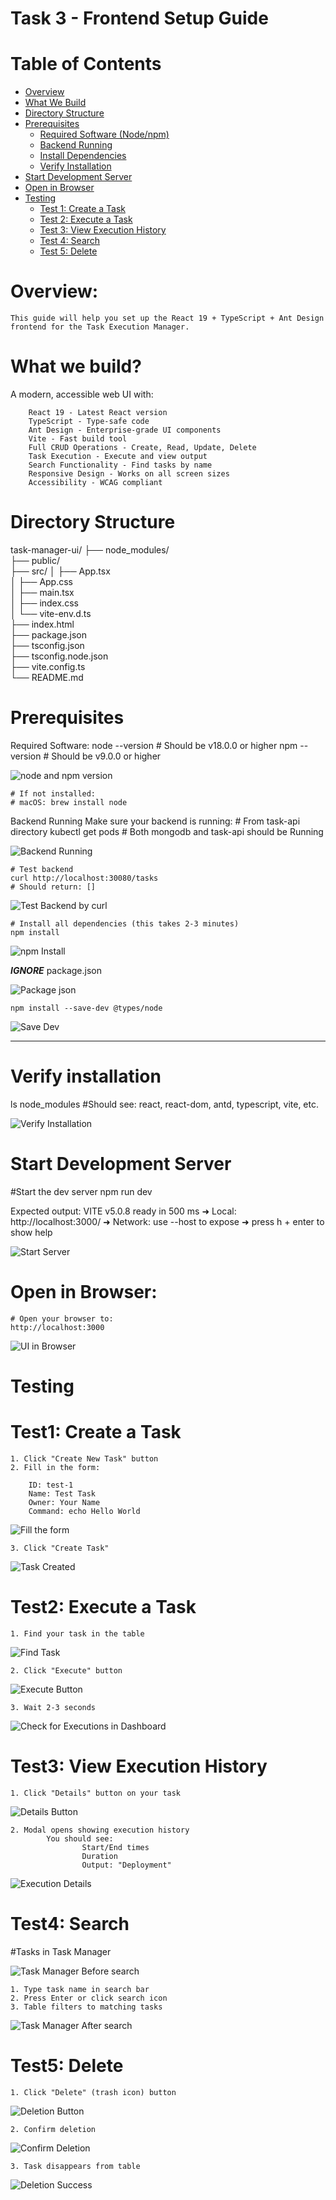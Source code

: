 # Task 3 - Frontend Setup Guide

# Table of Contents

* [Overview](#overview)
* [What We Build](#what-we-build)
* [Directory Structure](#directory-structure)
* [Prerequisites](#prerequisites)
    * [Required Software (Node/npm)](#prerequisites)
    * [Backend Running](#backend-running)
    * [Install Dependencies](#install-all-dependencies-this-takes-2-3-minutes)
    * [Verify Installation](#verify-installation)
* [Start Development Server](#start-development-server)
* [Open in Browser](#open-in-browser)
* [Testing](#testing)
    * [Test 1: Create a Task](#test1-create-a-task)
    * [Test 2: Execute a Task](#test2-execute-a-task)
    * [Test 3: View Execution History](#test3-view-execution-history)
    * [Test 4: Search](#test4-search)
    * [Test 5: Delete](#test5-delete)
  
# Overview:
    This guide will help you set up the React 19 + TypeScript + Ant Design frontend for the Task Execution Manager.

# What we build?
A modern, accessible web UI with:

        React 19 - Latest React version
        TypeScript - Type-safe code
        Ant Design - Enterprise-grade UI components
        Vite - Fast build tool
        Full CRUD Operations - Create, Read, Update, Delete
        Task Execution - Execute and view output
        Search Functionality - Find tasks by name
        Responsive Design - Works on all screen sizes
        Accessibility - WCAG compliant

# Directory Structure
task-manager-ui/
├── node_modules/          
├── public/                
├── src/
│   ├── App.tsx           
│   ├── App.css           
│   ├── main.tsx          
│   ├── index.css         
│   └── vite-env.d.ts     
├── index.html            
├── package.json          
├── tsconfig.json         
├── tsconfig.node.json    
├── vite.config.ts        
└── README.md             

# Prerequisites
Required Software:
    node --version  # Should be v18.0.0 or higher
    npm --version   # Should be v9.0.0 or higher

![node and npm version](./Snapshots/1Prerequisites.png)

    # If not installed:
    # macOS: brew install node

Backend Running
Make sure your backend is running:
    # From task-api directory
    kubectl get pods
    # Both mongodb and task-api should be Running

![Backend Running](./Snapshots/2Backend_Running.png)

    # Test backend
    curl http://localhost:30080/tasks
    # Should return: []

![Test Backend by curl](./Snapshots/3TestBackend.png)

    # Install all dependencies (this takes 2-3 minutes)
    npm install

![npm Install](./Snapshots/5npm_install.png)

***IGNORE***
    package.json

![Package json](./Snapshots/4PackageJsonnpmInity.png)

    npm install --save-dev @types/node

![Save Dev](./Snapshots/Save_dev.png)

***

# Verify installation
ls node_modules
#Should see: react, react-dom, antd, typescript, vite, etc.

![Verify Installation](./Snapshots/6Verify_installation.png)

# Start Development Server
#Start the dev server
npm run dev

Expected output:
    VITE v5.0.8  ready in 500 ms
    ➜  Local:   http://localhost:3000/
    ➜  Network: use --host to expose
    ➜  press h + enter to show help

![Start Server](./Snapshots/7StartDevelopmentServer.png)

# Open in Browser:
    # Open your browser to:
    http://localhost:3000

![UI in Browser](./Snapshots/8UiInBrowser.png)

# Testing
# Test1: Create a Task
    1. Click "Create New Task" button
    2. Fill in the form:

        ID: test-1
        Name: Test Task
        Owner: Your Name
        Command: echo Hello World

![Fill the form](./TestSnapshots/Test-1.1.png)

    3. Click "Create Task"

![Task Created](./TestSnapshots/Test-1.2.png)

# Test2: Execute a Task
    1. Find your task in the table

![Find Task](./TestSnapshots/Test-2.1.png)

    2. Click "Execute" button

![Execute Button](./TestSnapshots/Test-2.2.png)

    3. Wait 2-3 seconds

![Check for Executions in Dashboard](./TestSnapshots/Test-2.3.png)

# Test3: View Execution History
    1. Click "Details" button on your task

![Details Button](./TestSnapshots/Test-3.1.png)

    2. Modal opens showing execution history
            You should see:
                    Start/End times
                    Duration
                    Output: "Deployment"

![Execution Details](./TestSnapshots/Test-3.2.png)

# Test4: Search
#Tasks in Task Manager

![Task Manager Before search](./TestSnapshots/Test-4.1.png)

    1. Type task name in search bar
    2. Press Enter or click search icon
    3. Table filters to matching tasks

![Task Manager After search](./TestSnapshots/Test-4.2.png)

# Test5: Delete
    1. Click "Delete" (trash icon) button

![Deletion Button](./TestSnapshots/Test-5.1.png)

    2. Confirm deletion

![Confirm Deletion](./TestSnapshots/Test-5.2.png)

    3. Task disappears from table

![Deletion Success](./TestSnapshots/Test-5.3.png)
